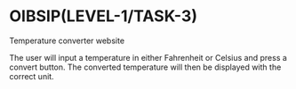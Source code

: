 # OIBSIP(LEVEL-1/TASK-3)
Temperature converter website

The user will input a temperature in either Fahrenheit or Celsius and press a convert button. The converted temperature will then be displayed with the correct unit.
